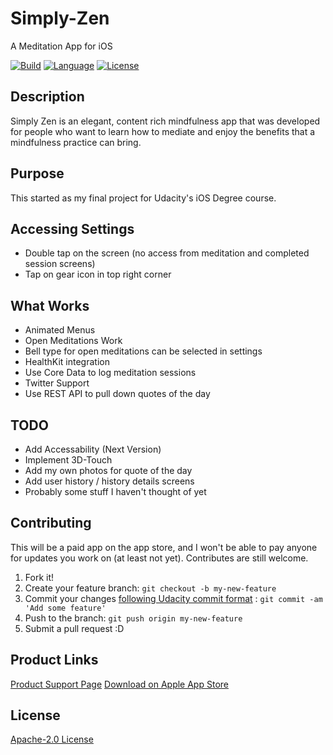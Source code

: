 # Simply-Zen
A Meditation App for iOS

[![Build](https://img.shields.io/circleci/project/github/RedSparr0w/node-csgo-parser.svg)](http://www.blaumagier.com/p/simply-zen.html)
[![Language](http://img.shields.io/badge/language-swift-brightgreen.svg?style=flat)](https://developer.apple.com/swift)
[![License](https://img.shields.io/badge/license-Apache--2.0-blue.svg)](license.md)

## Description

Simply Zen is an elegant, content rich mindfulness app that was developed for people who want to learn how to mediate and enjoy the benefits that a mindfulness practice can bring.

## Purpose

This started as my final project for Udacity's iOS Degree course.

## Accessing Settings

* Double tap on the screen (no access from meditation and completed session screens)
* Tap on gear icon in top right corner

## What Works

* Animated Menus
* Open Meditations Work
* Bell type for open meditations can be selected in settings
* HealthKit integration
* Use Core Data to log meditation sessions
* Twitter Support
* Use REST API to pull down quotes of the day

## TODO

* Add Accessability (Next Version)
* Implement 3D-Touch
* Add my own photos for quote of the day
* Add user history / history details screens
* Probably some stuff I haven't thought of yet


## Contributing

This will be a paid app on the app store, and I won't be able to pay anyone for updates you work on (at least not yet).  Contributes are still welcome.

1. Fork it!
2. Create your feature branch: `git checkout -b my-new-feature`
3. Commit your changes [following Udacity commit format](http://udacity.github.io/git-styleguide/) : `git commit -am 'Add some feature'`
4. Push to the branch: `git push origin my-new-feature`
5. Submit a pull request :D

## Product Links
[Product Support Page](http://www.blaumagier.com/p/simply-zen.html)
[Download on Apple App Store](https://itunes.apple.com/us/app/simply-zen/id1235806103?ls=1&mt=8)

## License
[Apache-2.0 License](license.md)
